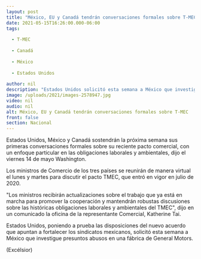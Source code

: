 ```yaml
---
layout: post
title: "México, EU y Canadá tendrán conversaciones formales sobre T-MEC"
date: 2021-05-15T16:26:00.000-06:00
tags:
  
  - T-MEC
  
  - Canadá
  
  - México
  
  - Estados Unidos
  
author: nil
description: "Estados Unidos solicitó esta semana a México que investigue presuntos abusos en una fábrica de General Motors"
image: /uploads/2021/images-2578947.jpg
video: nil
audio: nil
alt: México, EU y Canadá tendrán conversaciones formales sobre T-MEC
front: false
section: Nacional
---
```


Estados Unidos, México y Canadá sostendrán la próxima semana sus primeras conversaciones formales sobre su reciente pacto comercial, con un enfoque particular en las obligaciones laborales y ambientales, dijo el viernes 14 de mayo Washington.

Los ministros de Comercio de los tres países se reunirán de manera virtual el lunes y martes para discutir el pacto TMEC, que entró en vigor en julio de 2020.

"Los ministros recibirán actualizaciones sobre el trabajo que ya está en marcha para promover la cooperación y mantendrán robustas discusiones sobre las históricas obligaciones laborales y ambientales del TMEC", dijo en un comunicado la oficina de la representante Comercial, Katherine Tai.

Estados Unidos, poniendo a prueba las disposiciones del nuevo acuerdo que apuntan a fortalecer los sindicatos mexicanos, solicitó esta semana a México que investigue presuntos abusos en una fábrica de General Motors.

(Excélsior)